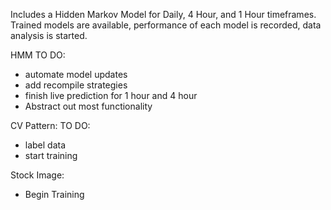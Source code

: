 Includes a Hidden Markov Model for Daily, 4 Hour, and 1 Hour timeframes. Trained models are available, performance of each model is recorded, data analysis is started.

HMM
TO DO:
- automate model updates
- add recompile strategies
- finish live prediction for 1 hour and 4 hour
- Abstract out most functionality


CV Pattern:
TO DO:
- label data
- start training

Stock Image:
- Begin Training
